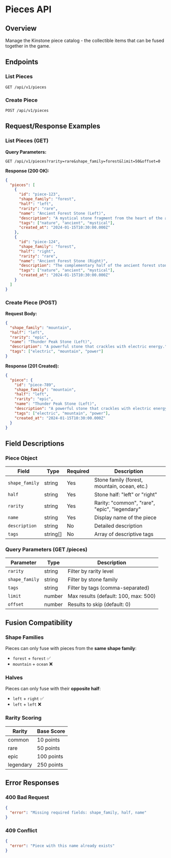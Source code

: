 # Pieces API

## Overview
Manage the Kinstone piece catalog - the collectible items that can be fused together in the game.

## Endpoints

### List Pieces
```
GET /api/v1/pieces
```

### Create Piece
```
POST /api/v1/pieces
```

## Request/Response Examples

### List Pieces (GET)

**Query Parameters:**
```
GET /api/v1/pieces?rarity=rare&shape_family=forest&limit=50&offset=0
```

**Response (200 OK):**
```json
{
  "pieces": [
    {
      "id": "piece-123",
      "shape_family": "forest",
      "half": "left",
      "rarity": "rare",
      "name": "Ancient Forest Stone (Left)",
      "description": "A mystical stone fragment from the heart of the ancient forest.",
      "tags": ["nature", "ancient", "mystical"],
      "created_at": "2024-01-15T10:30:00.000Z"
    },
    {
      "id": "piece-124",
      "shape_family": "forest",
      "half": "right",
      "rarity": "rare",
      "name": "Ancient Forest Stone (Right)",
      "description": "The complementary half of the ancient forest stone.",
      "tags": ["nature", "ancient", "mystical"],
      "created_at": "2024-01-15T10:30:00.000Z"
    }
  ]
}
```

### Create Piece (POST)

**Request Body:**
```json
{
  "shape_family": "mountain",
  "half": "left",
  "rarity": "epic",
  "name": "Thunder Peak Stone (Left)",
  "description": "A powerful stone that crackles with electric energy.",
  "tags": ["electric", "mountain", "power"]
}
```

**Response (201 Created):**
```json
{
  "piece": {
    "id": "piece-789",
    "shape_family": "mountain",
    "half": "left",
    "rarity": "epic",
    "name": "Thunder Peak Stone (Left)",
    "description": "A powerful stone that crackles with electric energy.",
    "tags": ["electric", "mountain", "power"],
    "created_at": "2024-01-15T10:30:00.000Z"
  }
}
```

## Field Descriptions

### Piece Object
| Field | Type | Required | Description |
|-------|------|----------|-------------|
| `shape_family` | string | Yes | Stone family (forest, mountain, ocean, etc.) |
| `half` | string | Yes | Stone half: "left" or "right" |
| `rarity` | string | Yes | Rarity: "common", "rare", "epic", "legendary" |
| `name` | string | Yes | Display name of the piece |
| `description` | string | No | Detailed description |
| `tags` | string[] | No | Array of descriptive tags |

### Query Parameters (GET /pieces)
| Parameter | Type | Description |
|-----------|------|-------------|
| `rarity` | string | Filter by rarity level |
| `shape_family` | string | Filter by stone family |
| `tags` | string | Filter by tags (comma-separated) |
| `limit` | number | Max results (default: 100, max: 500) |
| `offset` | number | Results to skip (default: 0) |

## Fusion Compatibility

### Shape Families
Pieces can only fuse with pieces from the **same shape family**:
- `forest` + `forest` ✅
- `mountain` + `ocean` ❌

### Halves
Pieces can only fuse with their **opposite half**:
- `left` + `right` ✅
- `left` + `left` ❌

### Rarity Scoring
| Rarity | Base Score |
|--------|------------|
| common | 10 points |
| rare | 50 points |
| epic | 100 points |
| legendary | 250 points |

## Error Responses

### 400 Bad Request
```json
{
  "error": "Missing required fields: shape_family, half, name"
}
```

### 409 Conflict
```json
{
  "error": "Piece with this name already exists"
}
```
